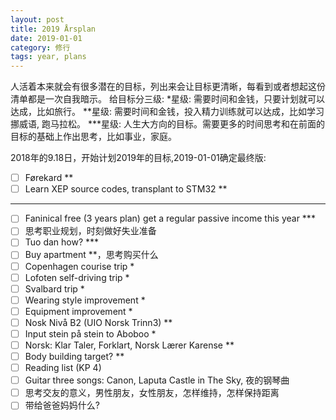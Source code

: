 ```yaml
---
layout: post
title: 2019 Årsplan
date: 2019-01-01
category: 修行
tags: year, plans
---
```

人活着本来就会有很多潜在的目标，列出来会让目标更清晰，每看到或者想起这份清单都是一次自我暗示。 
给目标分三级:
*星级: 需要时间和金钱，只要计划就可以达成，比如旅行。
**星级: 需要时间和金钱，投入精力训练就可以达成，比如学习挪威语, 跑马拉松。
***星级: 人生大方向的目标。需要更多的时间思考和在前面的目标的基础上作出思考，比如事业，家庭。

2018年的9.18日，开始计划2019年的目标,2019-01-01确定最终版:

- [ ] Førekard **
- [ ] Learn XEP source codes, transplant to STM32 **

------------------------------------------------------------

- [ ] Faninical free (3 years plan) get a regular passive income this year ***
- [ ] 思考职业规划，时刻做好失业准备
- [ ] Tuo dan how? ***
- [ ] Buy apartment **，思考购买什么
- [ ] Copenhagen courise trip *
- [ ] Lofoten self-driving trip *
- [ ] Svalbard trip *
- [ ] Wearing style improvement *
- [ ] Equipment improvement *
- [ ] Nosk Nivå B2 (UIO Norsk Trinn3) **
- [ ] Input stein på stein to Aboboo *
- [ ] Norsk: Klar Taler, Forklart, Norsk Lærer Karense **
- [ ] Body building target? **
- [ ] Reading list (KP 4) 
- [ ] Guitar three songs: Canon, Laputa Castle in The Sky, 夜的钢琴曲
- [ ] 思考交友的意义，男性朋友，女性朋友，怎样维持，怎样保持距离
- [ ] 带给爸爸妈妈什么?